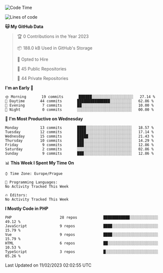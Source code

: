 <!--START_SECTION:waka-->
![Code Time](http://img.shields.io/badge/Code%20Time-1%2C583%20hrs%2058%20mins-blue)

![Lines of code](https://img.shields.io/badge/From%20Hello%20World%20I%27ve%20Written-175%20Thousand%20lines%20of%20code-blue)

**🐱 My GitHub Data** 

> 🏆 0 Contributions in the Year 2023
 > 
> 📦 188.0 kB Used in GitHub's Storage 
 > 
> 💼 Opted to Hire
 > 
> 📜 45 Public Repositories 
 > 
> 🔑 44 Private Repositories  
 > 
**I'm an Early 🐤** 

```text
🌞 Morning       19 commits       ██████░░░░░░░░░░░░░░░░░░░   27.14 % 
🌆 Daytime       44 commits       ███████████████░░░░░░░░░░   62.86 % 
🌃 Evening        7 commits       ██░░░░░░░░░░░░░░░░░░░░░░░   10.00 % 
🌙 Night          0 commits       ░░░░░░░░░░░░░░░░░░░░░░░░░   00.00 % 

```
📅 **I'm Most Productive on Wednesday** 

```text
Monday          13 commits       ████░░░░░░░░░░░░░░░░░░░░░   18.57 % 
Tuesday         12 commits       ████░░░░░░░░░░░░░░░░░░░░░   17.14 % 
Wednesday       15 commits       █████░░░░░░░░░░░░░░░░░░░░   21.43 % 
Thursday        10 commits       ███░░░░░░░░░░░░░░░░░░░░░░   14.29 % 
Friday           9 commits       ███░░░░░░░░░░░░░░░░░░░░░░   12.86 % 
Saturday         2 commits       ░░░░░░░░░░░░░░░░░░░░░░░░░   02.86 % 
Sunday           9 commits       ███░░░░░░░░░░░░░░░░░░░░░░   12.86 % 

```


📊 **This Week I Spent My Time On** 

```text
⌚︎ Time Zone: Europe/Prague

💬 Programming Languages: 
No Activity Tracked This Week

🔥 Editors: 
No Activity Tracked This Week

```

**I Mostly Code in PHP** 

```text
PHP                      28 repos            ████████████░░░░░░░░░░░░░   49.12 % 
JavaScript               9 repos             ████░░░░░░░░░░░░░░░░░░░░░   15.79 % 
Vue                      9 repos             ████░░░░░░░░░░░░░░░░░░░░░   15.79 % 
HTML                     6 repos             ██░░░░░░░░░░░░░░░░░░░░░░░   10.53 % 
TypeScript               3 repos             █░░░░░░░░░░░░░░░░░░░░░░░░   05.26 % 

```



 Last Updated on 11/02/2023 02:02:55 UTC
<!--END_SECTION:waka-->
<!--
**AlexKratky/AlexKratky** is a ✨ _special_ ✨ repository because its `README.md` (this file) appears on your GitHub profile.

Here are some ideas to get you started:

- 🔭 I’m currently working on ...
- 🌱 I’m currently learning ...
- 👯 I’m looking to collaborate on ...
- 🤔 I’m looking for help with ...
- 💬 Ask me about ...
- 📫 How to reach me: ...
- 😄 Pronouns: ...
- ⚡ Fun fact: ...
-->
